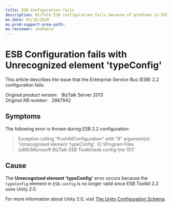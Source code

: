 ```yaml
---
title: ESB Configuration fails
description: BizTalk ESB configuration fails because of problems in ESB.config.
ms.date: 03/16/2020
ms.prod-support-area-path: 
ms.reviewer: shaheera
---
```

# ESB Configuration fails with Unrecognized element 'typeConfig'

This article describes the issue that the Enterprise Service Bus (ESB) 2.2 configuration fails.

_Original product version:_ &nbsp; BizTalk Server 2013  
_Original KB number:_ &nbsp; 2887942

## Symptoms

The following error is thrown during ESB 2.2 configuration:

> Exception calling "PushAllConfiguration" with "6" argument(s): 'Unrecognized element 'typeConfig'. (C:\Program Files (x86)\Microsoft BizTalk ESB Toolkit\esb.config line 151)'

## Cause

The **Unrecognized element 'typeConfig'** error occurs because the `typeConfig` element in `ESB.config` is no longer valid since ESB Toolkit 2.2 uses Unity 2.0.

For more information about Unity 2.0, visit [The Unity Configuration Schema](/previous-versions/msp-n-p/ff660914(v=pandp.20)).
